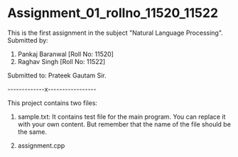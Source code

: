# Assignment_01_rollno_11520_11522

This is the first assignment in the subject "Natural Language Processing".
Submitted by:
01) Pankaj Baranwal [Roll No: 11520]
02) Raghav Singh [Roll No: 11522]

Submitted to: Prateek Gautam Sir.

-------------x-----------------

This project contains two files:
01) sample.txt: It contains test file for the main program. You can replace it with your own content.
    But remember that the name of the file should be the same.
    
02) assignment.cpp
